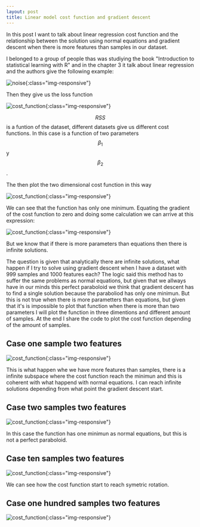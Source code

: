 ```yaml
---
layout: post
title: Linear model cost function and gradient descent
---
```


In this post I want to talk about linear regression cost function and the relationship between the solution using normal equations and gradient descent when there is more features than samples in our dataset.

I belonged to a group of people thas was studiying the book "Introduction to statistical learning with R" and in the chapter 3 it talk about linear regression and the authors give the following example:

![noise](/images/linear_cost_function/linear_regression.png){:class="img-responsive"}

Then they give us the loss function

![cost_function](/images/linear_cost_function/cost_function.png){:class="img-responsive"}

$$RSS$$ is a funtion of the dataset, different datasets give us different cost functions. In this case is a function of two parameters $$\beta_{1}$$ y $$\beta_{2}$$.

The then plot the two dimensional cost function in this way

![cost_function](/images/linear_cost_function/plot_cost_function.png){:class="img-responsive"}

We can see that the function has only one minimum. Equating the gradient of the cost function to zero and doing some calculation we can arrive at this expression:

![cost_function](/images/linear_cost_function/analytical_solution.png){:class="img-responsive"}

But we know that if there is more parameters than equations then there is infinite solutions.

The question is given that analytically there are infinite solutions, what happen if I try to solve using gradient descent when I have a dataset with 999 samples and 1000 features each? The logic said this method has to suffer the same problems as normal equations, but given that we allways have in our minds this perfect paraboloid we think that gradient descent has to find a single solution because the paraboliod has only one minimun. But this is not true when there is more parametters than equations, but given that it's is impossible to plot that function when there is more than two parameters I will plot the function in three dimentions and different amount of samples.
At the end I share the code to plot the cost function depending of the amount of samples.

## Case one sample two features

![cost_function](/images/linear_cost_function/one_sample.png){:class="img-responsive"}

This is what happen whe we have more features than samples, there is a infinite subspace where the cost function reach the minimun and this is coherent with what happend with normal equations. I can reach infinite solutions depending from what point the gradient descent start. 

## Case two samples two features

![cost_function](/images/linear_cost_function/two_samples.png){:class="img-responsive"}

In this case the function has one minimun as normal equations, but this is not a perfect paraboloid.


## Case ten samples two features

![cost_function](/images/linear_cost_function/ten_samples.png){:class="img-responsive"}

We can see how the cost function start to reach symetric rotation.

## Case one hundred samples two features

![cost_function](/images/linear_cost_function/one_hundred_samples.png){:class="img-responsive"}








